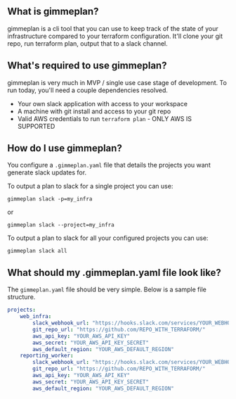 ## What is gimmeplan?
gimmeplan is a cli tool that you can use to keep track of the state of your infrastructure compared to your terraform configuration. It'll clone your git repo, run terraform plan, output that to a slack channel.

## What's required to use gimmeplan?
gimmeplan is very much in MVP / single use case stage of development. To run today, you'll need a couple dependencies resolved.
* Your own slack application with access to your workspace
* A machine with git install and access to your git repo
* Valid AWS credentials to run `terraform plan` - ONLY AWS IS SUPPORTED

## How do I use gimmeplan?
You configure a `.gimmeplan.yaml` file that details the projects you want generate slack updates for.

To output a plan to slack for a single project you can use:
```
gimmeplan slack -p=my_infra
```
or
```
gimmeplan slack --project=my_infra
```

To output a plan to slack for all your configured projects you can use:
```
gimmeplan slack all
```

## What should my .gimmeplan.yaml file look like? 
The `gimmeplan.yaml` file should be very simple. Below is a sample file structure.
```yaml
projects:
    web_infra:
        slack_webhook_url: "https://hooks.slack.com/services/YOUR_WEBHOOK_URL"
        git_repo_url: "https://github.com/REPO_WITH_TERRAFORM/"
        aws_api_key: "YOUR_AWS_API_KEY"
        aws_secret: "YOUR_AWS_API_KEY_SECRET"
        aws_default_region: "YOUR_AWS_DEFAULT_REGION"
    reporting_worker:
        slack_webhook_url: "https://hooks.slack.com/services/YOUR_WEBHOOK_URL"
        git_repo_url: "https://github.com/REPO_WITH_TERRAFORM/"
        aws_api_key: "YOUR_AWS_API_KEY"
        aws_secret: "YOUR_AWS_API_KEY_SECRET"
        aws_default_region: "YOUR_AWS_DEFAULT_REGION"
```